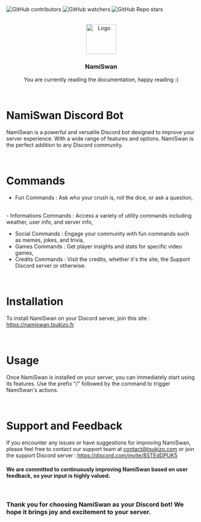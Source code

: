 ![GitHub contributors](https://img.shields.io/github/contributors/NamiSwanOfficial/.github?color=0d0&style=for-the-badge)
![GitHub watchers](https://img.shields.io/github/watchers/NamiSwanOfficial/.github?style=for-the-badge)
![GitHub Repo stars](https://img.shields.io/github/stars/NamiSwanOfficial/.github?color=%23fa0&style=for-the-badge)

<br>
<div align="center">
  <img src="./logo.png" alt="Logo" width="80" height="80">
  <h3 align="center">NamiSwan</h3>
  <p align="center">You are currently reading the documentation, happy reading :)</p>
</div>
<br>

# NamiSwan Discord Bot
NamiSwan is a powerful and versatile Discord bot designed to improve your server experience. With a wide range of features and options. NamiSwan is the perfect addition to any Discord community.

<br>

# Commands
- Fun Commands : 
Ask who your crush is, roll the dice, or ask a question,
<br>
- Informations Commands : 
Access a variety of utility commands including weather, user info, and server info,
<br>

- Social Commands : 
Engage your community with fun commands such as memes, jokes, and trivia,
- Games Commands : 
Get player insights and stats for specific video games,
- Credits Commands : 
Visit the credits, whether it's the site, the Support Discord server or otherwise.

<br>

# Installation
To install NamiSwan on your Discord server, join this site : https://namiswan.tsukizo.fr

<br>

# Usage
Once NamiSwan is installed on your server, you can immediately start using its features. Use the prefix "/" followed by the command to trigger NamiSwan's actions.

<br>

# Support and Feedback
If you encounter any issues or have suggestions for improving NamiSwan, please feel free to contact our support team at contact@tsukizo.com or join the support Discord server : https://discord.com/invite/8STEdDPUK5

#### We are committed to continuously improving NamiSwan based on user feedback, so your input is highly valued.

<br>

### Thank you for choosing NamiSwan as your Discord bot! We hope it brings joy and excitement to your server.
